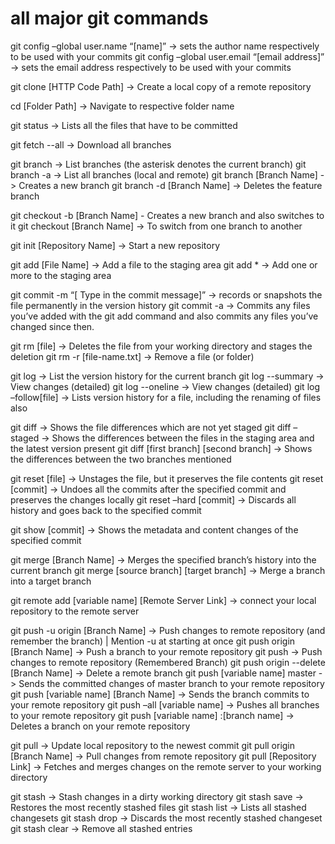 # all major git commands

git config –global user.name “[name]” -> sets the author name respectively to be used with your commits
git config –global user.email “[email address]” -> sets the email address respectively to be used with your commits

git clone [HTTP Code Path] -> Create a local copy of a remote repository

cd [Folder Path] -> Navigate to respective folder name

git status -> Lists all the files that have to be committed

git fetch --all -> Download all branches

git branch -> List branches (the asterisk denotes the current branch)
git branch -a -> List all branches (local and remote)
git branch [Branch Name] -> Creates a new branch
git branch -d [Branch Name] -> Deletes the feature branch

git checkout -b [Branch Name] - Creates a new branch and also switches to it
git checkout [Branch Name] -> To switch from one branch to another

git init [Repository Name] -> Start a new repository

git add [File Name] -> Add a file to the staging area
git add * -> Add one or more to the staging area

git commit -m “[ Type in the commit message]” -> records or snapshots the file permanently in the version history
git commit -a -> Commits any files you’ve added with the git add command and also commits any files you’ve changed since then.

git rm [file] -> Deletes the file from your working directory and stages the deletion
git rm -r [file-name.txt] -> Remove a file (or folder)

git log -> List the version history for the current branch
git log --summary -> View changes (detailed)
git log --oneline -> View changes (detailed)
git log –follow[file] -> Lists version history for a file, including the renaming of files also

git diff -> Shows the file differences which are not yet staged
git diff –staged -> Shows the differences between the files in the staging area and the latest version present
git diff [first branch] [second branch] -> Shows the differences between the two branches mentioned

git reset [file] -> Unstages the file, but it preserves the file contents
git reset [commit] -> Undoes all the commits after the specified commit and preserves the changes locally
git reset –hard [commit] -> Discards all history and goes back to the specified commit

git show [commit] -> Shows the metadata and content changes of the specified commit

git merge [Branch Name] -> Merges the specified branch’s history into the current branch
git merge [source branch] [target branch] -> Merge a branch into a target branch

git remote add [variable name] [Remote Server Link] -> connect your local repository to the remote server

git push -u origin [Branch Name] -> Push changes to remote repository (and remember the branch) | Mention -u at starting at once 
git push origin [Branch Name] -> Push a branch to your remote repository
git push -> Push changes to remote repository (Remembered Branch)
git push origin --delete [Branch Name] -> Delete a remote branch
git push [variable name] master -> Sends the committed changes of master branch to your remote repository
git push [variable name] [Branch Name] -> Sends the branch commits to your remote repository
git push –all [variable name] -> Pushes all branches to your remote repository
git push [variable name] :[branch name] -> Deletes a branch on your remote repository

git pull -> Update local repository to the newest commit
git pull origin [Branch Name] -> Pull changes from remote repository
git pull [Repository Link] -> Fetches and merges changes on the remote server to your working directory

git stash -> Stash changes in a dirty working directory
git stash save -> Restores the most recently stashed files
git stash list -> Lists all stashed changesets
git stash drop -> Discards the most recently stashed changeset
git stash clear -> Remove all stashed entries
